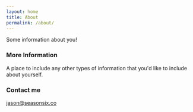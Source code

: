 ```yaml
---
layout: home
title: About
permalink: /about/
---
```


Some information about you!

### More Information

A place to include any other types of information that you'd like to include about yourself.

### Contact me

[jason@seasonsix.co](mailto:email@domain.com)